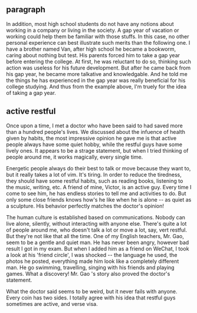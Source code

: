 ## paragraph

In addition, most high school students do not have any notions about working in a company or living in the society. A gap year of vacation or working could help them be familiar with those stuffs. In this case, no other personal experience can best illustrate such merits than the following one. I have a brother named Van, after high school he became a bookworm, caring about nothing but test. His parents forced him to take a gap year before entering the college. At first, he was reluctant to do so, thinking such action was useless for his future development. But after he came back from his gap year, he became more talkative and knowledgable. And he told me the things he has experienced in the gap year was really beneficial for his college studying. And thus from the example above, I'm truely for the idea of taking a gap year.

## active restful

Once upon a time, I met a doctor who have been said to had saved more than a hundred people's lives.
We discussed about the infuence of health given by habits, the most impressive opinion he gave me is that active people always have some quiet hobby, while the restful guys have some lively ones.
It appears to be a strage statement, but when I tried thinking of people around me, it works magically, every single time.

Energetic people always do their best to talk or move because they want to, but it really takes a lot of vim. It's tiring. In order to reduce the tiredness, they should have some restful habits, such as reading books, listening to the music, writing, etc. A friend of mine, Victor, is an active guy. Every time I come to see him, he has endless stories to tell me and activities to do. But only some close friends knows how's he like when he is alone -- as quiet as a sculpture. His behavior perfectly matches the doctor's opinion!

The human culture is established based on communications. Nobody can live alone, silently, without interacting with anyone else. There's quite a lot of people around me, who doesn't talk a lot or move a lot, say, vert restful. But they're not like that all the time. One of my English teachers, Mr. Gao, seem to be a gentle and quiet man. He has never been angry, however bad result I got in my exam. But when I added him as a friend on WeChat, I took a look at his 'friend circle', I was shocked -- the language he used, the photos he posted, everything made him look like a completely different man. He go swimming, travelling, singing with his friends and playing games. What a discovery! Mr. Gao 's story also proved the doctor's statement.

What the doctor said seems to be weird, but it never fails with anyone. Every coin has two sides. I totally agree with his idea that restful guys sometimes are active, and verse visa.
